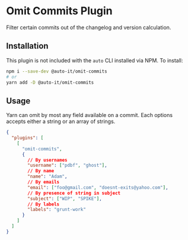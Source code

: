 # Omit Commits Plugin

Filter certain commits out of the changelog and version calculation.

## Installation

This plugin is not included with the `auto` CLI installed via NPM. To install:

```bash
npm i --save-dev @auto-it/omit-commits
# or
yarn add -D @auto-it/omit-commits
```

## Usage

Yarn can omit by most any field available on a commit. Each options accepts either a string or an array of strings.

```json
{
  "plugins": [
    [
      "omit-commits",
      {
        // By usernames
        "username": ["pdbf", "ghost"],
        // By name
        "name": "Adam",
        // By emails
        "email": ["foo@gmail.com", "doesnt-exits@yahoo.com"],
        // By presence of string in subject
        "subject": ["WIP", "SPIKE"],
        // By labels
        "labels": "grunt-work"
      }
    ]
  ]
}
```
